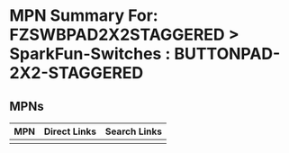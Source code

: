 



# MPN Summary For: FZSWBPAD2X2STAGGERED > SparkFun-Switches : BUTTONPAD-2X2-STAGGERED

## MPNs
  

|MPN|Direct Links|Search Links|
| :--- | :--- | :--- |
||||
